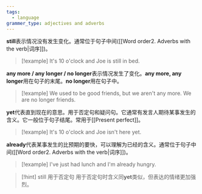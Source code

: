 ```yaml
---
tags:
  - language
grammer_type: adjectives and adverbs
---
```

**still**表示情况没有发生变化。通常位于句子中间([[Word order2. Adverbs with the verb|词序]])。

> [!example]
> It's 10 o'clock and Joe is still in bed.

**any more / any longer / no longer**表示情况发生了变化。**any more, any longer**用在句子的末尾。**no longer**用在句子中。

> [!example]
> We used to be good friends, but we aren't any more.
> We are no longer friends.

**yet**代表直到现在的意思。用于否定句和疑问句。它通常有发言人期待某事发生的含义。它一般位于句子结尾。常用于[[Present perfect]]。

> [!example]
> It's 10 o'clock and Joe isn't here yet.

**already**代表某事发生的比预期的要快，可以理解为已经的含义。通常位于句子中间([[Word order2. Adverbs with the verb|词序]])。

> [!example]
> I've just had lunch and I'm already hungry.

> [!hint] still 用于否定句
> 用于否定句时含义同**yet**类似，但表达的情绪更加强烈。